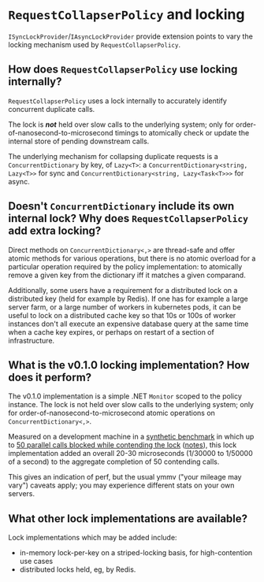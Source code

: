# `RequestCollapserPolicy` and locking

`ISyncLockProvider`/`IAsyncLockProvider` provide extension points to vary the locking mechanism used by `RequestCollapserPolicy`.

## How does `RequestCollapserPolicy` use locking internally?

`RequestCollapserPolicy` uses a lock internally to accurately identify concurrent duplicate calls.

The lock is _**not**_ held over slow calls to the underlying system; only for order-of-nanosecond-to-microsecond timings to atomically check or update the internal store of pending downstream calls.  

The underlying mechanism for collapsing duplicate requests is a `ConcurrentDictionary` by key, of `Lazy<T>`: a `ConcurrentDictionary<string, Lazy<T>>` for sync and `ConcurrentDictionary<string, Lazy<Task<T>>>` for async. 

## Doesn't `ConcurrentDictionary` include its own internal lock? Why does `RequestCollapserPolicy` add extra locking?

Direct methods on `ConcurrentDictionary<,>` are thread-safe and offer atomic methods for various operations, but there is no atomic overload for a particular operation required by the policy implementation: to atomically remove a given key from the dictionary iff it matches a given comparand.

Additionally, some users have a requirement for a distributed lock on a distributed key (held for example by Redis).  If one has for example a large server farm, or a large number of workers in kubernetes pods, it can be useful to lock on a distributed cache key so that 10s or 100s of worker instances don't all execute an expensive database query at the same time when a cache key expires, or perhaps on restart of a section of infrastructure.

## What is the v0.1.0 locking implementation? How does it perform?

The v0.1.0 implementation is a simple .NET `Monitor` scoped to the policy instance.  The lock is not held over slow calls to the underlying system; only for order-of-nanosecond-to-microsecond atomic operations on `ConcurrentDictionary<,>`.

Measured on a development machine in a [synthetic benchmark](https://github.com/reisenberger/LockContentionBenchMark_Issue657/) in which up to [50 parallel calls blocked while contending the lock](https://github.com/reisenberger/LockContentionBenchMark_Issue657/blob/master/ParallelContention50/ConcurrentDictionaryLockContention50.Benchmarks-report-github.md) ([notes](https://github.com/reisenberger/LockContentionBenchMark_Issue657/blob/master/BenchmarkNotes.md)), this lock implementation added an overall 20-30 microseconds (1/30000 to 1/50000 of a second) to the aggregate completion of 50 contending calls.  

This gives an indication of perf, but the usual ymmv ("your mileage may vary") caveats apply; you may experience different stats on your own servers.

## What other lock implementations are available?

Lock implementations which may be added include:

+ in-memory lock-per-key on a striped-locking basis, for high-contention use cases 
+ distributed locks held, eg, by Redis.